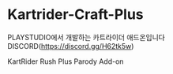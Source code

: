 # Kartrider-Craft-Plus
PLAYSTUDIO에서 개발하는 카트라이더 애드온입니다 
DISCORD(https://discord.gg/H62tk5w)

KartRider Rush Plus Parody Add-on
